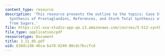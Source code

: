```yaml
---
content_type: resource
description: 'This resource presents the outline to the topics: Case Study #2 - Total
  Synthesis of Prostaglandins, References, and Stork Total Synthesis of Prostaglandins
  from Sugars.'
file: https://ol-ocw-studio-app-qa.s3.amazonaws.com/courses/5-512-synthetic-organic-chemistry-ii-spring-2005/b38dc1d846caba78924988cdc7bccfcd_3_11_05.pdf
file_type: application/pdf
resourcetype: Document
title: 3_11_05.pdf
uid: b38dc1d8-46ca-ba78-9249-88cdc7bccfcd
---
```

